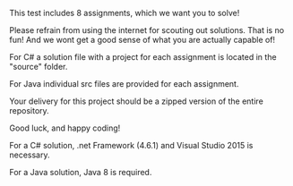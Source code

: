 
This test includes 8 assignments, which we want you to solve!

Please refrain from using the internet for scouting out solutions.
That is no fun! And we wont get a good sense of what you are actually capable of!

For C# a solution file with a project for each assignment is located in the "source" folder.

For Java individual src files are provided for each assignment.

Your delivery for this project should be a zipped version of the entire repository.

Good luck, and happy coding!

For a C# solution, .net Framework (4.6.1) and Visual Studio 2015 is necessary.

For a Java solution, Java 8 is required.
